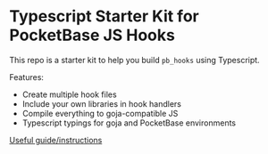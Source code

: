 # Typescript Starter Kit for PocketBase JS Hooks

This repo is a starter kit to help you build `pb_hooks` using Typescript.

Features:

- Create multiple hook files
- Include your own libraries in hook handlers
- Compile everything to goja-compatible JS
- Typescript typings for goja and PocketBase environments

[Useful guide/instructions](https://github.com/pockethost/pockethost/discussions/291)
